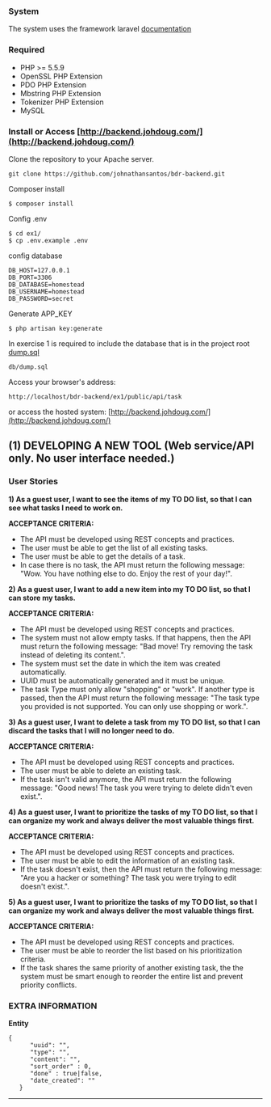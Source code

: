 ### System
The system uses the framework laravel
[documentation](https://laravel.com/docs/5.2)

### Required
* PHP >= 5.5.9
* OpenSSL PHP Extension
* PDO PHP Extension
* Mbstring PHP Extension
* Tokenizer PHP Extension
* MySQL


### Install or Access [http://backend.johdoug.com/](http://backend.johdoug.com/)
Clone the repository to your Apache server.
```
git clone https://github.com/johnathansantos/bdr-backend.git
```

Composer install

```
$ composer install
```


Config .env

```
$ cd ex1/
$ cp .env.example .env
```

config database
```
DB_HOST=127.0.0.1
DB_PORT=3306
DB_DATABASE=homestead
DB_USERNAME=homestead
DB_PASSWORD=secret
```
Generate APP_KEY
```
$ php artisan key:generate
```




In exercise 1 is required to include the database that is in the project root
[dump.sql](https://github.com/johnathansantos/bdr-backend/blob/master/ex1/db/dump.sql)
```
db/dump.sql
```

Access your browser's address:

```
http://localhost/bdr-backend/ex1/public/api/task
```

or access the hosted system:
[http://backend.johdoug.com/](http://backend.johdoug.com/)





## (1) DEVELOPING A NEW TOOL (Web service/API only. No user interface needed.)

### User Stories
**1) As a guest user, I want to see the items of my TO DO list, so that I can see what tasks I need to work on.**

**ACCEPTANCE CRITERIA:**
* The API must be developed using REST concepts and practices.
* The user must be able to get the list of all existing tasks.
* The user must be able to get the details of a task.
* In case there is no task, the API must return the following message: "Wow. You have nothing else to do. Enjoy the rest of your day!".

**2) As a guest user, I want to add a new item into my TO DO list, so that I can store my tasks.**

**ACCEPTANCE CRITERIA:**
* The API must be developed using REST concepts and practices.
* The system must not allow empty tasks. If that happens, then the API must return the following message: "Bad move! Try removing the task instead of deleting its content.".
* The system must set the date in which the item was created automatically.
* UUID must be automatically generated and it must be unique.
* The task Type must only allow "shopping" or "work". If another type is passed, then the API must return the following message: "The task type you provided is not supported. You can only use shopping or work.".

**3) As a guest user, I want to delete a task from my TO DO list, so that I can discard the tasks that I will no longer need to do.**

**ACCEPTANCE CRITERIA:**
* The API must be developed using REST concepts and practices.
* The user must be able to delete an existing task.
* If the task isn't valid anymore, the API must return the following message: "Good news! The task you were trying to delete didn't even exist.".

**4) As a guest user, I want to prioritize the tasks of my TO DO list, so that I can organize my work and always deliver the most valuable things first.**

**ACCEPTANCE CRITERIA:**
* The API must be developed using REST concepts and practices.
* The user must be able to edit the information of an existing task.
* If the task doesn't exist, then the API must return the following message: "Are you a hacker or something? The task you were trying to edit doesn't exist.".

**5) As a guest user, I want to prioritize the tasks of my TO DO list, so that I can organize my work and always deliver the most valuable things first.**

**ACCEPTANCE CRITERIA:**
* The API must be developed using REST concepts and practices.
* The user must be able to reorder the list based on his prioritization criteria.
* If the task shares the same priority of another existing task, the the system must be smart enough to reorder the entire list and prevent priority conflicts.

### EXTRA INFORMATION
**Entity**
```
{
      "uuid": "",
      "type": "",
      "content": "",
      "sort_order" : 0,
      "done" : true|false,
      "date_created": ""
   }
```




--------------------------------------